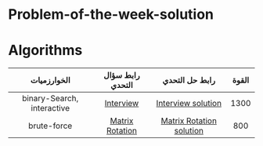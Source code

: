 # Problem-of-the-week-solution

# Algorithms

|          الخوارزميات          |                     رابط سؤال التحدي   |                رابط حل التحدي   | القوة	    |
|:------------------------:|:----------------------------------:|:----------------------:|:----------------------:|
|        binary-Search, interactive   	  | [Interview](https://codeforces.com/contest/1807/problem/E)                                               		 		| [Interview solution](https://github.com/SCPComunity/Problem-of-the-week-solution/tree/main/Interactive/Interview)                     				 		|							1300							            |
|        brute-force         | [Matrix Rotation](https://codeforces.com/contest/1772/problem/B)                                                      		 		| [Matrix Rotation solution](https://github.com/SCPComunity/Problem-of-the-week-solution/tree/main/brute-force/Matrix%20Rotation)                           				 		| 	 							800				   |
